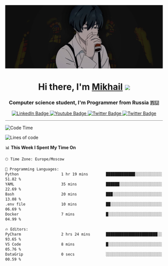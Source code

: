 <div>
  <div align="center">
    <img src="img/banner.jpg"/>
    <h1 align="center">Hi there, I'm <a href="https://github.com/Angeloffy" target="_blank">Mikhail</a> 
    <img src="https://github.com/blackcater/blackcater/raw/main/images/Hi.gif" height="32"/></h1>
  </div>

  <h3 align="center">Computer science student, I'm Programmer from Russia 🇷🇺</h3>
  <div id="badges" align="center">
    <a href="https://t.me/angeloffy">
      <img src="https://img.shields.io/badge/Telegram-2CA5E0?style=for-the-badge&logo=telegram&logoColor=white" alt="LinkedIn Badge"/>
    </a>
    <a href="https://www.youtube.com/channel/UCEL3-LeG0U1_2Ji9XXcPhkQ">
      <img src="https://img.shields.io/badge/YouTube-red?style=for-the-badge&logo=youtube&logoColor=white" alt="Youtube Badge"/>
    </a>
    <a href="mailto:angeloffy.work@gmail.com">
      <img src="https://img.shields.io/badge/Gmail-D14836?style=for-the-badge&logo=gmail&logoColor=white" alt="Twitter Badge"/>
    </a>
    <a href="https://discordapp.com/users/949624873649582121">
      <img src="https://img.shields.io/badge/Discord-7289DA?style=for-the-badge&logo=discord&logoColor=white" alt="Twitter Badge"/>
    </a>
</div>
 
 <hr style="height:1px; color:black; background-color:gray"> 
  
<!--START_SECTION:waka-->
![Code Time](http://img.shields.io/badge/Code%20Time-306%20hrs%2017%20mins-blue)

![Lines of code](https://img.shields.io/badge/From%20Hello%20World%20I%27ve%20Written-69.6%20thousand%20lines%20of%20code-blue)

📊 **This Week I Spent My Time On** 

```text
🕑︎ Time Zone: Europe/Moscow

💬 Programming Languages: 
Python                   1 hr 19 mins        █████████████░░░░░░░░░░░░   51.82 % 
YAML                     35 mins             ██████░░░░░░░░░░░░░░░░░░░   22.69 % 
Bash                     20 mins             ███░░░░░░░░░░░░░░░░░░░░░░   13.08 % 
.env file                10 mins             ██░░░░░░░░░░░░░░░░░░░░░░░   06.69 % 
Docker                   7 mins              █░░░░░░░░░░░░░░░░░░░░░░░░   04.99 % 

🔥 Editors: 
PyCharm                  2 hrs 24 mins       ███████████████████████░░   93.65 % 
VS Code                  8 mins              █░░░░░░░░░░░░░░░░░░░░░░░░   05.76 % 
DataGrip                 0 secs              ░░░░░░░░░░░░░░░░░░░░░░░░░   00.59 % 
```


<!--END_SECTION:waka-->
